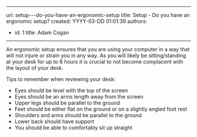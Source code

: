 

---
uri: setup---do-you-have-an-ergonomic-setup
title: Setup - Do you have an ergonomic setup?
created: YYYY-03-DD 01:01:39
authors:
  - id: 1
    title: Adam Cogan
---




<span class='intro'> <p class="ssw15-rteElement-P">​​​An ergonomic setup ensures that you are using your computer in a way that will not injure or strain you in any way. As you will likely be sitting/standing at your desk for up to 8 hours it is crucial to not become complacent with the layout of your desk.​<br></p> </span>

<p>Tips to remember when reviewing your desk&#58;<br></p><ul><li>Eyes should be level with the top of the screen</li><li>Eyes should be an arms length away from the screen</li><li>Upper legs should be parallel to the ground</li><li>Feet should be either flat on the ground or on a slightly angled foot rest</li><li>Shoulders and arms should be parallel to the ground&#160;</li><li>Lower back should have support</li><li>​You should be able to comfortably sit up straight</li></ul>


